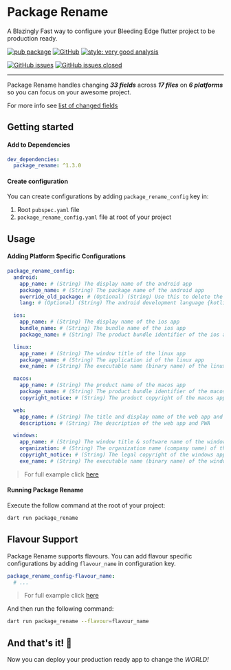 # Package Rename

A Blazingly Fast way to configure your Bleeding Edge flutter project to be production ready.

[![pub package][package_svg]](https://pub.dev/packages/package_rename)
[![GitHub][license_svg]](LICENSE)
[![style: very good analysis][lints_svg]](https://pub.dev/packages/very_good_analysis)

[![GitHub issues][issues_svg]](https://github.com/OutdatedGuy/package_rename/issues)
[![GitHub issues closed][issues_closed_svg]](https://github.com/OutdatedGuy/package_rename/issues?q=is%3Aissue+is%3Aclosed)

<hr />

Package Rename handles changing **_33 fields_** across **_17 files_** on **_6 platforms_** so you can focus on your awesome project.

For more info see [list of changed fields](CHANGED_FIELDS.md)

## Getting started

#### Add to Dependencies

```yaml
dev_dependencies:
  package_rename: ^1.3.0
```

#### Create configuration

You can create configurations by adding `package_rename_config` key in:

1. Root `pubspec.yaml` file
1. `package_rename_config.yaml` file at root of your project

## Usage

#### Adding Platform Specific Configurations

```yaml
package_rename_config:
  android:
    app_name: # (String) The display name of the android app
    package_name: # (String) The package name of the android app
    override_old_package: # (Optional) (String) Use this to delete the old folder structure of MainActivity or to use the existing code with the new package name
    lang: # (Optional) (String) The android development language {kotlin(default) or java}

  ios:
    app_name: # (String) The display name of the ios app
    bundle_name: # (String) The bundle name of the ios app
    package_name: # (String) The product bundle identifier of the ios app

  linux:
    app_name: # (String) The window title of the linux app
    package_name: # (String) The application id of the linux app
    exe_name: # (String) The executable name (binary name) of the linux app

  macos:
    app_name: # (String) The product name of the macos app
    package_name: # (String) The product bundle identifier of the macos app
    copyright_notice: # (String) The product copyright of the macos app

  web:
    app_name: # (String) The title and display name of the web app and PWA
    description: # (String) The description of the web app and PWA

  windows:
    app_name: # (String) The window title & software name of the windows app
    organization: # (String) The organization name (company name) of the windows app
    copyright_notice: # (String) The legal copyright of the windows app
    exe_name: # (String) The executable name (binary name) of the windows app
```

> For full example click [here](example/example.md#default-configuration)

#### Running Package Rename

Execute the follow command at the root of your project:

```bash
dart run package_rename
```

## Flavour Support

Package Rename supports flavours. You can add flavour specific configurations by adding `flavour_name` in configuration key.

```yaml
package_rename_config-flavour_name:
  # ...
```

> For full example click [here](example/example.md#flavour-configuration)

And then run the following command:

```bash
dart run package_rename --flavour=flavour_name
```

## And that's it! 🎉

Now you can deploy your production ready app to change the _WORLD!_

<!-- Badges URLs -->

[package_svg]: https://img.shields.io/pub/v/package_rename.svg?color=blueviolet
[license_svg]: https://img.shields.io/github/license/OutdatedGuy/package_rename.svg?color=purple
[lints_svg]: https://img.shields.io/badge/style-very_good_analysis-B22C89.svg
[issues_svg]: https://img.shields.io/github/issues/OutdatedGuy/package_rename.svg
[issues_closed_svg]: https://img.shields.io/github/issues-closed/OutdatedGuy/package_rename.svg?color=green
